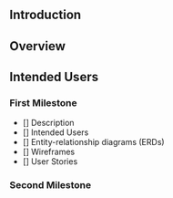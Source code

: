 ## Introduction

## Overview

## Intended Users

### First Milestone
* [] Description
* [] Intended Users
* [] Entity-relationship diagrams (ERDs)
* [] Wireframes
* [] User Stories


### Second Milestone
